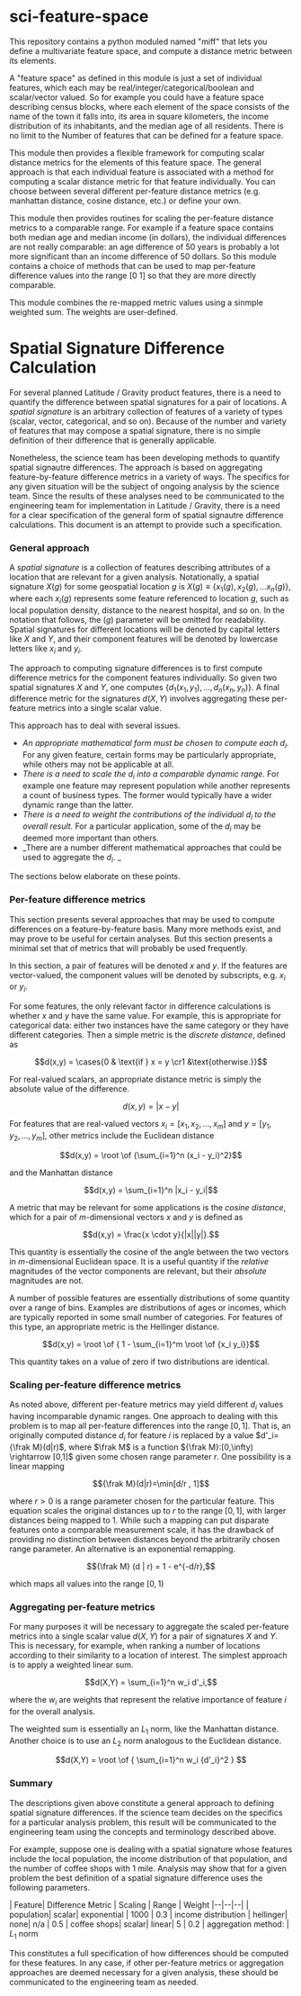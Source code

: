 # sci-feature-space

This repository contains a python moduled named "miff" that lets you define a 
multivariate feature space, and compute a distance
metric between its elements.

A "feature space" as defined in this module is just a set of individual features, which
each may be real/integer/categorical/boolean and scalar/vector valued. So for example
you could have a feature space describing census blocks, where each element of the space
consists of the name of the town it falls into, its area in square kilometers, the income
distribution of its inhabitants, and the median age of all residents. There is no limit to the
Number of features that can be defined for a feature space.

This module then provides a flexible framework for computing scalar distance metrics for the
elements of this feature space. The general approach is that each individual feature
is associated with a method for computing a scalar distance metric for that feature individually.
You can choose between several different per-feature distance metrics (e.g. manhattan distance,
cosine distance, etc.) or define your own.

This module then provides routines for scaling the per-feature distance metrics to a comparable
range. For example if a feature space contains both median age and median income (in dollars),
the individual differences are not really comparable: an age difference of 50 years is
probably a lot more significant than an income difference of 50 dollars. So this module contains
a choice of methods that can be used to map per-feature difference values into the range
[0 1] so that they are more directly comparable.

This module combines the re-mapped metric values using a sinmple weighted sum. The weights
are user-defined.



# Spatial Signature Difference Calculation

For several planned Latitude / Gravity product features, there is a need to quantify the difference between spatial signatures for a pair of locations. A _spatial signature_ is an arbitrary collection of features of a variety of types (scalar, vector, categorical, and so on). Because of the number and variety of features that may compose a spatial signature, there is no simple definition of their difference that is generally applicable. 

Nonetheless, the science team has been developing methods to quantify spatial signautre differences. The approach is based on aggregating feature-by-feature difference metrics in a variety of ways. The specifics for any given situation will be the subject of ongoing analysis by the science team. Since the results of these analyses need to be communicated to the engineering team for implementation in Latitude / Gravity, there is a need for a clear specification of the general form of spatial signautre difference calculations. This document is an attempt to provide such a specification. 

### General approach
A _spatial signature_ is a collection of features describing attributes of a location that are relevant for a given analysis.  Notationally, a spatial signature $X(g)$ for some geospatial location $g$ is $X(g) \equiv \{x_1(g),x_2(g),...x_n(g)\}$, where each $x_i(g)$ represents some feature referenced to location $g$, such as local population density, distance to the nearest hospital, and so on. In the notation that follows, the $(g)$ parameter will be omitted for readability. Spatial signatures for different locations will be denoted by capital letters like $X$ and $Y$, and their component features will be denoted by lowercase letters like $x_i$ and $y_i$.

The approach to computing signature differences is to first compute difference metrics for the component features individually.  So given two spatial signatures $X$ and $Y$, one computes $\{d_1(x_1,y_1), ..., d_n(x_n,y_n)\}$. A final difference metric for the signatures $d(X,Y)$ involves aggregating these per-feature metrics into a single scalar value. 

This approach has to deal with several issues.

 - _An appropriate mathematical form must be chosen to compute each $d_i$._ For any given feature, certain forms may be particularly appropriate, while others may not be applicable at all. 
 - _There is a need to scale the $d_i$ into a comparable dynamic range._ For example one feature may represent population while another represents a count of business types. The former would typically have a wider dynamic range than the latter. 
 - _There is a need to weight the contributions of the individual $d_i$ to the overall result._ For a particular application, some of the $d_i$ may be deemed more important than others. 
 - _There are a number different mathematical approaches that could be used to aggregate the $d_i$. _

The sections below elaborate on these points.

### Per-feature difference metrics

This section presents several approaches that may be used to compute differences on a feature-by-feature basis. Many more methods exist, and may prove to be useful for certain analyses. But this section presents a minimal set that of metrics that will probably be used frequently.

In this section, a pair of features will be denoted $x$ and $y$. If the features are vector-valued, the component values will be denoted by subscripts, e.g. $x_i$ or $y_i$. 

For some features, the only relevant factor in difference calculations is whether $x$ and $y$ have the same value. For example, this is appropriate for categorical data: either two instances have the same category or they have different categories. Then a simple metric is the _discrete distance_, defined as

$$d(x,y) = \cases{0 &  \text{if } x = y \cr1 &\text{otherwise.}}$$

For real-valued scalars, an appropriate distance metric is simply the absolute value of the difference.

$$d(x,y)=|x-y|$$

For features that are real-valued vectors $x_i =[ x_1,x_2,...,x_m]$ and $y =[ y_1,y_2,...,y_m]$, other metrics include the Euclidean distance

$$d(x,y) = \root \of {\sum_{i=1}^n (x_i - y_i)^2}$$

and the Manhattan distance

$$d(x,y) = \sum_{i=1}^n |x_i - y_i|$$

A metric that may be relevant for some applications is the _cosine distance_, which for a pair of $m$-dimensional vectors $x$ and $y$ is defined as

$$d(x,y) = \frac{x \cdot y}{|x||y|}.$$

This quantity is essentially the cosine of the angle between the two vectors in $m$-dimensional Euclidean space. It is a useful quantity if the _relative_ magnitudes of the vector components are relevant, but their _absolute_ magnitudes are not. 

A number of possible features are essentially distributions of some quantity over a range of bins. Examples are distributions of ages or incomes, which are typically reported in some small number of categories. For features of this type, an appropriate metric is the Hellinger distance.

$$d(x,y) = \root \of { 1 - \sum_{i=1}^m \root \of {x_i y_i}}$$

This quantity takes on a value of zero if two distributions are identical.

### Scaling per-feature difference metrics
As noted above, different per-feature metrics may yield different $d_i$ values having incomparable dynamic ranges. One approach to dealing with this problem is to map all per-feature differences into the range $[0, 1]$. That is, an originally computed distance $d_i$ for feature $i$ is replaced by a value $d'_i={\frak M}(d|r)$, where $\frak M$ is a function ${\frak M}:[0,\infty) \rightarrow [0,1]$ given some chosen range parameter $r$. One possibility is a linear mapping

$${\frak M}(d|r)=\min[d/r , 1]$$

where $r \gt 0$ is a range parameter chosen for the particular feature. This equation scales the original distances up to $r$ to the range $[0, 1]$, with larger distances being mapped to $1$. While such a mapping can put disparate features onto a comparable measurement scale, it has the drawback of providing no distinction between distances beyond the arbitrarily chosen range parameter. An alternative is an exponential remapping.

$${\frak M} (d | r) = 1 - e^{-d/r},$$

which maps all values into the range $[0,1)$

### Aggregating per-feature metrics

For many purposes it will be necessary to aggregate the scaled per-feature metrics into a single scalar value $d(X,Y)$ for a pair of signatures $X$ and $Y$. This is necessary, for example, when ranking a number of locations according to their similarity to a location of interest. The simplest approach is to apply a weighted linear sum.

$$d(X,Y) = \sum_{i=1}^n w_i d'_i,$$

where the $w_i$ are weights that represent the relative importance of feature $i$ for the overall analysis. 

The weighted sum is essentially an $L_1$ norm, like the Manhattan distance. Another choice is to use an $L_2$ norm analogous to the Euclidean distance.

$$d(X,Y) = \root \of { \sum_{i=1}^n w_i {d'_i}^2 } $$

### Summary

The descriptions given above constitute a general approach to defining spatial signature differences. If the science team decides on the specifics for a particular analysis problem, this result will be communicated to the engineering team using the concepts and terminology described above. 

For example, suppose one is dealing with a spatial signature whose features include the local population, the income distribution of that population, and the number of coffee shops with 1 mile. Analysis may show that for a given problem the best definition of a spatial signature difference uses the following parameters.

| Feature| Difference Metric | Scaling | Range | Weight
|--|--|--|
| population| scalar| exponential | 1000 | 0.3
| income distribution | hellinger| none| n/a | 0.5
| coffee shops| scalar| linear| 5 | 0.2
| aggregation method: | $L_1$ norm

This constitutes a full specification of how differences should be computed for these features.  In any case, if other per-feature metrics or aggregation approaches are deemed necessary for a given analysis, these should be communicated to the engineering team as needed.